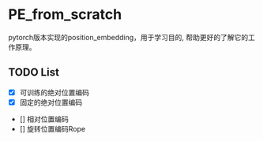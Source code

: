 # PE_from_scratch
pytorch版本实现的position_embedding，用于学习目的, 帮助更好的了解它的工作原理。

## TODO List
- [x] 可训练的绝对位置编码
- [x] 固定的绝对位置编码
- [] 相对位置编码
- [] 旋转位置编码Rope